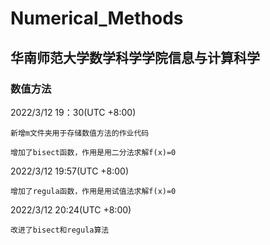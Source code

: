 # Numerical_Methods
## 华南师范大学数学科学学院信息与计算科学

### **数值方法**

2022/3/12 19：30(UTC +8:00)

    新增m文件夹用于存储数值方法的作业代码

    增加了bisect函数，作用是用二分法求解f(x)=0
2022/3/12 19:57(UTC +8:00)
    
    增加了regula函数，作用是用试值法求解f(x)=0
    
2022/3/12 20:24(UTC +8:00)

    改进了bisect和regula算法
